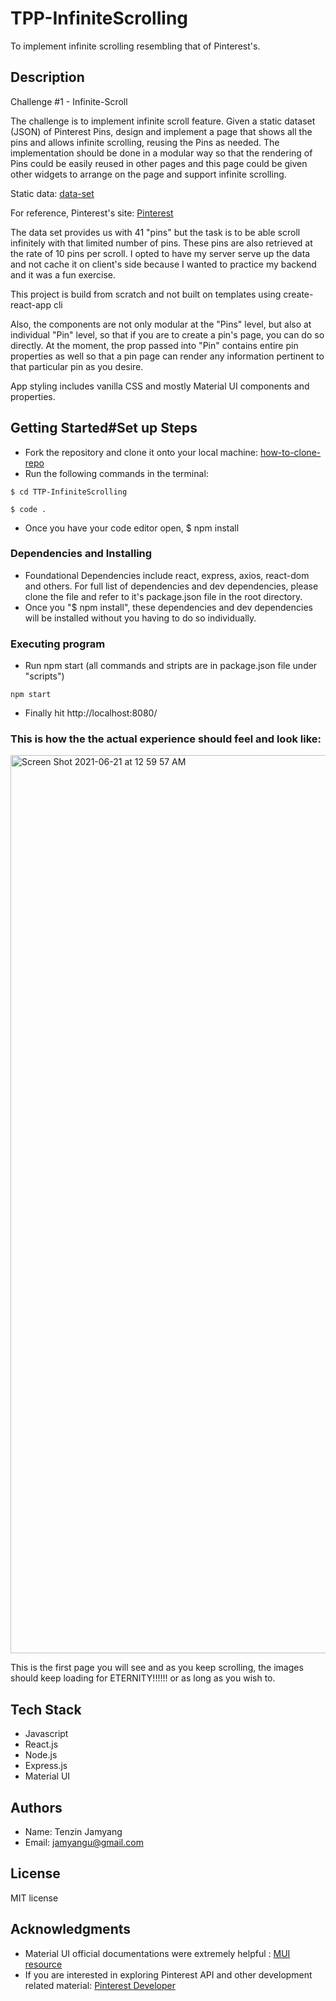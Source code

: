 
# TPP-InfiniteScrolling

To implement infinite scrolling resembling that of Pinterest's. 

## Description

Challenge #1 - Infinite-Scroll

The challenge is to implement infinite scroll feature. Given a static dataset (JSON) of Pinterest Pins, design and implement a page that shows all the pins and allows infinite scrolling, reusing the Pins as needed. The implementation should be done in a modular way so that the rendering of Pins could be easily reused in other pages and this page could be given other widgets to arrange on the page and support infinite scrolling.

Static data:  [data-set](https://drive.google.com/file/d/1VHBpkiYaS-OqYBzL_ijhA-Etnb4HLtw7/view)

For reference, Pinterest's site: [Pinterest](https://www.pinterest.com/)

The data set provides us with 41 "pins" but the task is to be able scroll infinitely with that limited number of pins. These pins are also retrieved at the rate of 10 pins per scroll. I opted to have my server serve up the data and not cache it on client's side because I wanted to practice my backend and it was a fun exercise. 

This project is build from scratch and not built on templates using create-react-app cli

Also, the components are not only modular at the "Pins" level, but also at individual "Pin" level, so that if you are to create a pin's page, you can do so directly. At the moment, the prop passed into "Pin" contains entire pin properties as well so that a pin page can render any information pertinent to that particular pin as you desire.

App styling includes vanilla CSS and mostly Material UI components and properties. 

## Getting Started#Set up Steps

* Fork the repository and clone it onto your local machine: 
[how-to-clone-repo](https://git-scm.com/book/en/v2/Git-Basics-Getting-a-Git-Repository)
* Run the following commands in the terminal:    
```
$ cd TTP-InfiniteScrolling     
```
```
$ code .
```
* Once you have your code editor open, $ npm install 

### Dependencies and Installing

* Foundational Dependencies include react, express, axios, react-dom and others. For full list of dependencies and dev dependencies, please clone the file and refer to it's package.json file in the root directory. 
* Once you "$ npm install", these dependencies and dev dependencies will be installed without you having to do so individually. 


### Executing program
* Run npm start (all commands and stripts are in package.json file under "scripts")
```
npm start
```
* Finally hit http://localhost:8080/


### This is how the the actual experience should feel and look like:

<img width="1437" alt="Screen Shot 2021-06-21 at 12 59 57 AM" src="https://user-images.githubusercontent.com/67336130/122709857-1e618180-d22d-11eb-8650-ac362390760e.png">

This is the first page you will see and as you keep scrolling, the images should keep loading for ETERNITY!!!!!! or as long as you wish to. 

## Tech Stack
* Javascript
* React.js
* Node.js
* Express.js
* Material UI

## Authors

* Name: Tenzin Jamyang
* Email: jamyangu@gmail.com




## License

MIT license

## Acknowledgments
* Material UI official documentations were extremely helpful : 
[MUI resource](https://material-ui.com/)
* If you are interested in exploring Pinterest API and other development related material: 
[Pinterest Developer](https://developers.pinterest.com/)


